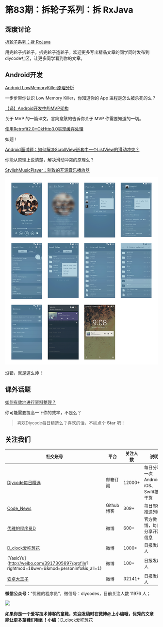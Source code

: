 # 第83期：拆轮子系列：拆 RxJava

## 深度讨论

[拆轮子系列：拆 RxJava](http://www.diycode.cc/topics/300)

用完轮子拆轮子，拆完轮子造轮子。欢迎更多写出精品文章的同学同时发布到diycode社区，让更多同学看到你的文章。

## Android开发

[Android LowMemoryKiller原理分析](http://gityuan.com/2016/09/17/android-lowmemorykiller/)

一步步带你认识 Low Memory Killer，你知道你的 App 进程是怎么被杀死的么？

[【译】Android开发中的MVP架构](http://www.jianshu.com/p/7567ed0d1853)

关于 MVP 的一篇译文，言简意赅的告诉你关于 MVP 你需要知道的一切。

[使用Retrofit2.0+OkHttp3.0实现缓存处理](http://werb.github.io/2016/07/29/%E4%BD%BF%E7%94%A8Retrofit2+OkHttp3%E5%AE%9E%E7%8E%B0%E7%BC%93%E5%AD%98%E5%A4%84%E7%90%86/)

如题！


[Android面试题：如何解决ScrollView嵌套中一个ListView的滑动冲突？](http://mp.weixin.qq.com/s?__biz=MzIxNjM4NDM2NA==&mid=2247483788&idx=1&sn=bbc4442ea49b369b6bc2fd2ac3144815&scene=1&srcid=0918TOhWNz9QIV7C6QEtSgCg#rd)

你能从原理上说清楚，解决滑动冲突的原理么？

[StylishMusicPlayer：别致的开源音乐播放器](https://github.com/ryanhoo/StylishMusicPlayer)

![](https://github.com/ryanhoo/StylishMusicPlayer/raw/develop/materials/Artboard.png)

没错，就是这么帅！

## 课外话题

[如何有效地进行资料整理？](https://www.zhihu.com/question/21929143)

你可能需要提高一下你的效率，不是么？

> 喜欢Diycode每日精选么？喜欢的话，不妨点个 **Star** 吧！

## 关注我们

| 社交账号  |  平台  | 关注人数 | 说明 |
| -------- | -------- | -------- | -------- |
| [Diycode每日精选](http://list.qq.com/cgi-bin/qf_invite?id=d469993d2c888e971c0fbb2309c4d84256968386b126b967)|   邮箱订阅  | 12000+ | 每日分享一次Android、iOS、Swfit技术干货  |
| [Code_News](https://github.com/DiyCodes/code_news) |    Github博客  |309+ | 每日邮件推送列表  |
| [优雅的程序员D](http://weibo.com/u/5891258264) |   微博  | 600+ | 官方微博，每日分享开源信息  |
| [D_clock爱吃葱花](http://weibo.com/u/2480694892)  |   微博  | 1000+ | 日报发起人  |
|[YasicYu](http://weibo.com/3917305697/profile? rightmod=1&wvr=6&mod=personinfo&is_all=1)  |   微博  | 100+ | 日报发起人  |
|[安卓大王子](http://weibo.com/apkbus/)   |   微博  | 32141+ | 日报发起人  |



**微信公众号：**“优雅的程序员”，微信号：diycodes，目前关注人数 11976 人；

![](http://upload-images.jianshu.io/upload_images/1846413-b42abfa70f909099.jpg?imageMogr2/auto-orient/strip%7CimageView2/2/w/1240)

**如果你是一个爱写技术博客的童鞋，欢迎发稿时在微博@上小编哦，优秀的文章能让更多童鞋们看到！小编：**[D_clock爱吃葱花](http://weibo.com/2480694892/profile?rightmod=1&wvr=6&mod=personinfo&is_all=1)
